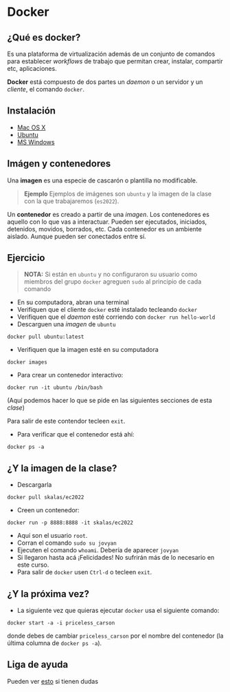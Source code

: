 # Docker

## ¿Qué es docker?

Es una plataforma de virtualización además de un conjunto de comandos para establecer *workflows* de trabajo que permitan crear, instalar, compartir etc, aplicaciones.

**Docker** está compuesto de dos partes un *daemon* o un servidor y un *cliente*, el comando `docker`.

## Instalación

- [Mac OS X](https://docs.docker.com/docker-for-mac/)
- [Ubuntu](https://docs.docker.com/engine/install/ubuntu/)
- [MS Windows](https://docs.docker.com/desktop/windows/)


## Imágen y contenedores

Una **imagen** es una especie de cascarón o plantilla no modificable.

> **Ejemplo**
> Ejemplos de imágenes son `ubuntu` y la imagen de la clase con la que trabajaremos (`es2022`).

Un **contenedor** es creado a partir de una *imagen*. Los contenedores es aquello con lo que vas a interactuar. Pueden ser ejecutados, iniciados, detenidos, movidos, borrados, etc. Cada contenedor es un ambiente aislado. Aunque pueden ser conectados entre sí.

## Ejercicio

> **NOTA:** Si están en `ubuntu` y no configuraron su usuario como miembros del grupo `docker` agreguen `sudo` al principio de cada comando


- En su computadora, abran una terminal
- Verifiquen que el cliente `docker` esté instalado tecleando `docker`
- Verifiquen que el *daemon* esté corriendo con `docker run hello-world`
- Descarguen una *imagen* de `ubuntu`

```
docker pull ubuntu:latest
```

- Verifiquen que la imagen esté en su computadora

```
docker images
```


- Para crear un contenedor interactivo:

```
docker run -it ubuntu /bin/bash
```

(Aquí podemos hacer lo que se pide en las siguientes secciones de esta *clase*)


Para salir de este contendor tecleen `exit`.

- Para verificar que el contenedor está ahí:

```
docker ps -a
```


## ¿Y la imagen de la clase?

- Descargarla

```
docker pull skalas/ec2022
```

- Creen un contenedor:

```
docker run -p 8888:8888 -it skalas/ec2022
```
- Aquí son el usuario `root`.
- Corran el comando `sudo su jovyan`
- Ejecuten el comando `whoami`. Debería de aparecer `jovyan`
- Si llegaron hasta acá ¡Felicidades! No sufrirán más de lo necesario en este curso.
- Para salir de `docker` usen `Ctrl-d` o tecleen `exit`.


## ¿Y la próxima vez?

- La siguiente vez que quieras ejecutar `docker` usa el siguiente comando:
```
docker start -a -i priceless_carson
```
donde debes de cambiar `priceless_carson` por el nombre del contenedor (la última columna de `docker ps -a`).


## Liga de ayuda

Pueden ver [esto](https://github.com/wsargent/docker-cheat-sheet) si tienen dudas

